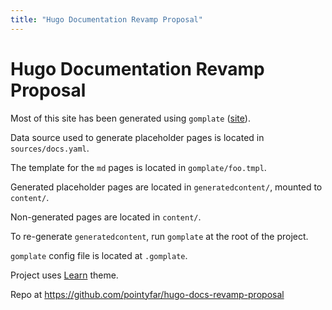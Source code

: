 ```yaml
---
title: "Hugo Documentation Revamp Proposal"
---
```


# Hugo Documentation Revamp Proposal

Most of this site has been generated using `gomplate` ([site](https://docs.gomplate.ca/)). 

Data source used to generate placeholder pages is located in `sources/docs.yaml`.

The template for the `md` pages is located in `gomplate/foo.tmpl`.

Generated placeholder pages are located in `generatedcontent/`, mounted to `content/`.

Non-generated pages are located in `content/`.

To re-generate `generatedcontent`, run `gomplate` at the root of the project.

`gomplate` config file is located at `.gomplate`.


Project uses [Learn](https://themes.gohugo.io/hugo-theme-learn/) theme.

Repo at https://github.com/pointyfar/hugo-docs-revamp-proposal